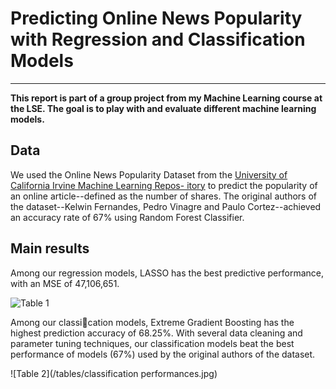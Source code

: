 
# Predicting Online News Popularity with Regression and Classification Models
---
__This report is part of a group project from my Machine Learning course at the LSE. The goal is to play with and evaluate different machine learning models.__

## Data
We used the Online News Popularity Dataset from the [University of California Irvine Machine Learning Repos-
itory](https://archive.ics.uci.edu/ml/datasets/Online+News+Popularity) to predict the popularity of an online article--defined as the number of shares. The original authors of the dataset--Kelwin Fernandes, Pedro Vinagre and Paulo Cortez--achieved an accuracy rate of 67% using Random Forest Classifier. 

## Main results
Among our regression models, LASSO has the best predictive performance, with an MSE of 47,106,651.

![Table 1]('https://github.com/nicole-hjlin/data-science/blob/master/predicting-online-news-popularity/tables/classification%20performances.jpg')

Among our classication models, Extreme Gradient Boosting has the highest prediction accuracy of 68.25%.
With several data cleaning and parameter tuning techniques, our classification models beat the best performance
of models (67%) used by the original authors of the dataset.

![Table 2](/tables/classification performances.jpg)
